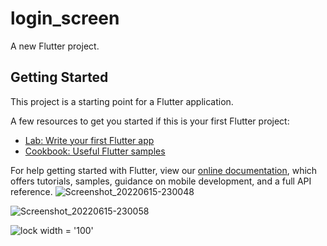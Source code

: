 # login_screen

A new Flutter project.

## Getting Started

This project is a starting point for a Flutter application.

A few resources to get you started if this is your first Flutter project:

- [Lab: Write your first Flutter app](https://flutter.dev/docs/get-started/codelab)
- [Cookbook: Useful Flutter samples](https://flutter.dev/docs/cookbook)

For help getting started with Flutter, view our
[online documentation](https://flutter.dev/docs), which offers tutorials,
samples, guidance on mobile development, and a full API reference.
![Screenshot_20220615-230048](https://user-images.githubusercontent.com/107251373/173889949-caf07a6d-41f5-4486-9d32-a75e08b5581e.jpg)

![Screenshot_20220615-230058](https://user-images.githubusercontent.com/107251373/173890119-d6d93024-17c5-47c4-91a5-f1cb83e14258.jpg)

![lock](https://user-images.githubusercontent.com/107251373/173890127-e2a2d1c5-ad12-49d1-a090-9d12582c323b.png) width = '100'


